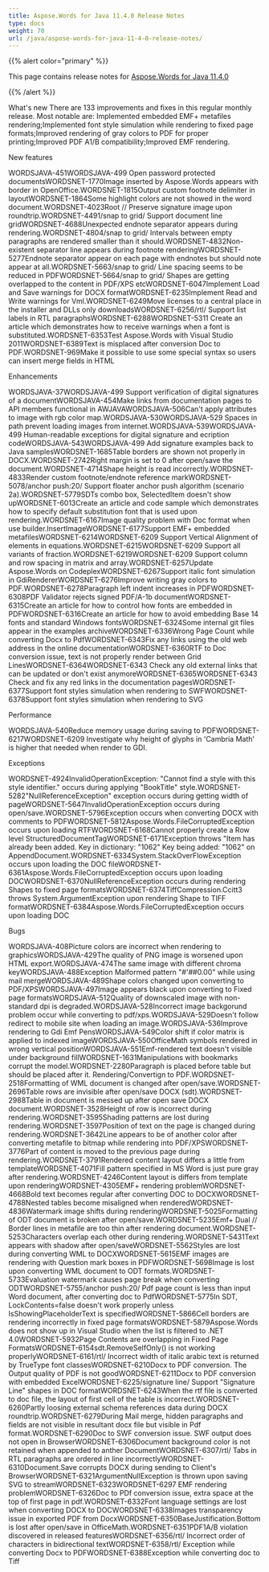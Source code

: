 ```yaml
---
title: Aspose.Words for Java 11.4.0 Release Notes
type: docs
weight: 70
url: /java/aspose-words-for-java-11-4-0-release-notes/
---
```


{{% alert color="primary" %}} 

This page contains release notes for [Aspose.Words for Java 11.4.0](http://www.aspose.com/downloads/words/java/new-releases/aspose.words-for-java-11.4.0/)

{{% /alert %}} 

What's new 
There are 133 improvements and fixes in this regular monthly release. Most notable are: 
Implemented embedded EMF+ metafiles rendering;Implemented font style simulation while rendering to fixed page formats;Improved rendering of gray colors to PDF for proper printing;Improved PDF A1/B compatibility;Improved EMF rendering. 

New features 

WORDSJAVA-451WORDSJAVA-499 Open password
protected documentsWORDSNET-1770Image inserted by Aspose.Words appears with border in
OpenOffice.WORDSNET-1815Output custom footnote delimiter in layoutWORDSNET-1864Some highlight colors are not showed in the word document.WORDSNET-4023Root // Preserve signature image upon roundtrip.WORDSNET-4491/snap to grid/ Support document line gridWORDSNET-4688Unexpected endnote separator appears during rendering.WORDSNET-4804/snap to grid/ Intervals between empty paragraphs are rendered
smaller than it should.WORDSNET-4832Non-existent separator line appears during footnote renderingWORDSNET-5277Endnote separator appear on each page with endnotes but should
note appear at all.WORDSNET-5663/snap to grid/ Line spacing seems to be reduced in PDFWORDSNET-5664/snap to grid/ Shapes are getting overlapped to the content in
PDF/XPS etcWORDSNET-6047Implement Load and Save warnings for DOCX formatWORDSNET-6235Implement Read and Write warnings for Vml.WORDSNET-6249Move licenses to a central place in the installer and DLLs
only downloadsWORDSNET-6256/rtl/ Support list labels in RTL paragraphsWORDSNET-6288WORDSNET-5311 Create an article which demonstrates how to
receive warnings when a font is substituted.WORDSNET-6353Test Aspose.Words with Visual Studio 2011WORDSNET-6389Text is misplaced after conversion Doc to PDF.WORDSNET-969Make it possible to use some special syntax so users can
insert merge fields in HTML 

Enhancements 

WORDSJAVA-37WORDSJAVA-499 Support
verification of digital signatures of a documentWORDSJAVA-454Make links from documentation pages to API members functional
in AWJAVAWORDSJAVA-506Can't apply attributes to image with rgb color map.WORDSJAVA-530WORDSJAVA-529 Spaces in path prevent loading images from
internet.WORDSJAVA-539WORDSJAVA-499 Human-readable exceptions for digital signature
and ecription codeWORDSJAVA-543WORDSJAVA-499 Add signature examples back to Java samplesWORDSNET-1685Table borders are shown not properly in DOCX.WORDSNET-2742Right margin is set to 0 after open/save the document.WORDSNET-4714Shape height is read incorrectly.WORDSNET-4833Render custom footnote/endnote reference markWORDSNET-5078/anchor push:20/ Support floater anchor push algorithm
(scenario 2a).WORDSNET-5779SDTs combo box, SelectedItem doesn't show upWORDSNET-6013Create an article and code sample which demonstrates how to
specify default substitution font that is used upon rendering.WORDSNET-6167Image quality problem with Doc format when use
builder.InsertImageWORDSNET-6177Support EMF+ embedded metafilesWORDSNET-6214WORDSNET-6209 Support Vertical Alignment of elements in
equations.WORDSNET-6215WORDSNET-6209 Support all variants of fraction.WORDSNET-6219WORDSNET-6209 Support column and row spacing in matrix and
array.WORDSNET-6257Update Aspose.Words on CodeplexWORDSNET-6267Support italic font simulation in GdiRendererWORDSNET-6276Improve writing gray colors to PDF.WORDSNET-6278Paragraph left indent increases in PDFWORDSNET-6308PDF Validator rejects signed PDF/A-1b documentWORDSNET-6315Create an article for how to control how fonts are embedded in
PDFWORDSNET-6316Create an article for how to avoid embedding Base 14 fonts and
standard Windows fontsWORDSNET-6324Some internal git files appear in the examples archiveWORDSNET-6336Wrong Page Count while converting Docx to PdfWORDSNET-6343Fix any links using the old web address in the online
documentationWORDSNET-6360RTF to Doc conversion issue, text is not properly render
between Grid LinesWORDSNET-6364WORDSNET-6343 Check any old external links that can be updated
or don't exist anymoreWORDSNET-6365WORDSNET-6343 Check and fix any red links in the documentation
pagesWORDSNET-6377Support font styles simulation when rendering to SWFWORDSNET-6378Support font styles simulation when rendering to SVG

Performance 

WORDSJAVA-540Reduce memory usage during
saving to PDFWORDSNET-6217WORDSNET-6209 Investigate why height of glyphs in 'Cambria
Math' is higher that needed when render to GDI. 

Exceptions 

WORDSNET-4924InvalidOperationException:
"Cannot find a style with this style identifier." occurs during
applying "BookTitle" style.WORDSNET-5282"NullReferenceException" exception occurs during
getting width of pageWORDSNET-5647InvalidOperationException occurs during open/save.WORDSNET-5796Exception occurs when converting DOCX with comments to PDFWORDSNET-5812Aspose.Words.FileCorruptedException occurs upon loading RTFWORDSNET-6168Cannot properly create a Row level StructuredDocumentTagWORDSNET-6171Exception throws "Item has already been added. Key in
dictionary: "1062" Key being added: "1062" on
AppendDocument.WORDSNET-6334System.StackOverFlowException occurs upon loading the DOC fileWORDSNET-6361Aspose.Words.FileCorruptedException occurs upon loading DOCWORDSNET-6370NullReferenceException occurs during rendering Shapes to fixed
page formatsWORDSNET-6374TiffCompression.Ccitt3 throws System.ArgumentException upon
rendering Shape to TIFF formatWORDSNET-6384Aspose.Words.FileCorruptedException occurs upon loading DOC

Bugs 

WORDSJAVA-408Picture colors are incorrect
when rendering to graphicsWORDSJAVA-429The quality of PNG image is worsened upon HTML export.WORDSJAVA-474The same image with different chroma keyWORDSJAVA-488Exception Malformed pattern "#'##0.00" while using
mail mergeWORDSJAVA-489Shape colors changed upon converting to PDF/XPSWORDSJAVA-497Image appears black upon converting to Fixed page formatsWORDSJAVA-512Quality of downscaled image with non-standard dpi is degraded.WORDSJAVA-528Incorrect image backgorund problem occur while converting to
pdf/xps.WORDSJAVA-529Doesn't follow redirect to mobile site when loading an image.WORDSJAVA-536Improve rendering to Gdi Emf PensWORDSJAVA-549Color shift if color matrix is applied to indexed imageWORDSJAVA-550OfficeMath symbols rendered in wrong vertical positionWORDSJAVA-551Emf-rendered text doesn't visible under background fillWORDSNET-1631Manipulations with bookmarks corrupt the model.WORDSNET-2280Paragraph is placed before table but should be placed after
it. Rendering/Convertign to PDF.WORDSNET-2518Formatting of WML document is changed after open/save.WORDSNET-2696Table rows are invisible after open/save DOCX (sdt).WORDSNET-2988Table in document is messed up after open save DOCX document.WORDSNET-3528Height of row is incorrect during rendering.WORDSNET-3595Shading patterns are lost during rendering.WORDSNET-3597Position of text on the page is changed during rendering.WORDSNET-3642Line appears to be of another color after converting metafile
to bitmap while rendering into PDF/XPSWORDSNET-3776Part of content is moved to the previous page during
rendering.WORDSNET-3791Rendered content layout differs a little from templateWORDSNET-4071Fill pattern specified in MS Word is just pure gray after
rendering.WORDSNET-4246Content layout is differs from template upon renderingWORDSNET-4305EMF+ rendering problemWORDSNET-4668Bold text becomes regular after converting DOC to DOCXWORDSNET-4788Nested tables become misaligned when renderedWORDSNET-4836Watermark image shifts during renderingWORDSNET-5025Formatting of ODT document is broken after open/save.WORDSNET-5235Emf+ Dual // Border lines in metafile are too thin after
rendering document.WORDSNET-5253Characters overlap each other during rendering.WORDSNET-5431Text appears with shadow after open/saveWORDSNET-5562Styles are lost during converting WML to DOCXWORDSNET-5615EMF images are rendering with Question mark boxes in PDFWORDSNET-5698Image is lost upon converting WML document to ODT formats.WORDSNET-5733Evaluation watermark causes page break when converting ODTWORDSNET-5755/anchor push:20/ Pdf page count is less than input Word
document, after converting doc to PdfWORDSNET-5775In SDT, LockContents=false doesn't work properly unless
IsShowingPlaceholderText is specifiedWORDSNET-5866Cell borders are rendering incorrectly in fixed page formatsWORDSNET-5879Aspose.Words does not show up in Visual Studio when the list
is filtered to .NET 4.0WORDSNET-5932Page Contents are overlapping in Fixed Page FormatsWORDSNET-6154sdt.RemoveSelfOnly() is not working properlyWORDSNET-6161/rtl/ Incorrect width of italic arabic text is returned by
TrueType font classesWORDSNET-6210Docx to PDF conversion. The Output quality of PDF is not goodWORDSNET-6211Docx to PDF conversion with embedded ExcelWORDSNET-6225/signature line/ Support "Signature Line" shapes in
DOC formatWORDSNET-6243When the rtf file is converted to doc file, the layout of
first cell of the table is incorrect.WORDSNET-6260Partly loosing external schema references data during DOCX
roundtrip.WORDSNET-6279During Mail merge, hidden paragraphs and fields are not
visible in resultant docx file but visible in Pdf format.WORDSNET-6290Doc to SWF conversion issue. SWF output does not open in
BrowserWORDSNET-6306Document background color is not retained when appended to
anther DocumentWORDSNET-6307/rtl/ Tabs in RTL paragraphs are ordered in line incorrectlyWORDSNET-6310Document.Save corrupts DOCX during sending to Client's BrowserWORDSNET-6321ArgumentNullException is thrown upon saving SVG to streamWORDSNET-6323WORDSNET-6297 EMF rendering problemWORDSNET-6326Doc to PDf conversion issue, extra space at the top of first
page in pdf.WORDSNET-6332Font language settings are lost when converting DOCX to DOCWORDSNET-6338Images transparency issue in exported PDF from DocxWORDSNET-6350BaseJustification.Bottom is lost after open/save in
OfficeMath.WORDSNET-6351PDF1A/B violation discovered in released featuresWORDSNET-6356/rtl/ Incorrect order of characters in bidirectional textWORDSNET-6358/rtl/ Exception while converting Docx to PDFWORDSNET-6388Exception while converting doc to Tiff 

